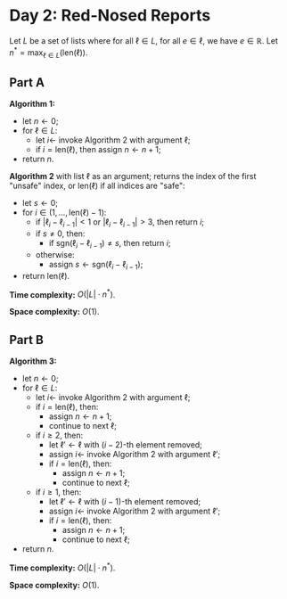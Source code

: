 <!-- day02.md -->
<!-- Copyright (c) 2024-2025 Ishan Pranav -->
<!-- Licensed under the MIT license. -->

<!-- Red-Nosed Reports -->

# Day 2: Red-Nosed Reports

Let $L$ be a set of lists where for all $\ell\in L$, for all $e\in\ell$, we have
$e\in\mathbb{R}$. Let $n^\ast=\max_{\ell\in L}(\mathrm{len}(\ell))$.

## Part A

**Algorithm 1:**

* let $n\leftarrow 0$;
* for $\ell\in L$:
  * let $i\leftarrow$ invoke Algorithm 2 with argument $\ell$;
  * if $i=\mathrm{len}(\ell)$, then assign $n\leftarrow n+1$;
* return $n$.

**Algorithm 2** with list $\ell$ as an argument; returns the index of the first
"unsafe" index, or $\mathrm{len}(\ell)$ if all indices are "safe":

* let $s\leftarrow 0$;
* for $i\in(1,\dots,\mathrm{len}(\ell)-1)$:
  * if $\lvert\ell_i-\ell_{i-1}\rvert\lt 1$ or $\lvert\ell_i-\ell_{i-1}\rvert\gt 3$, then return $i$;
  * if $s\neq 0$, then:
    * if $\mathrm{sgn}(\ell_i-\ell_{i-1})\neq s$, then return $i$;
  * otherwise:
    * assign $s\leftarrow\mathrm{sgn}(\ell_i-\ell_{i-1})$;
* return $\mathrm{len}(\ell)$.

**Time complexity:** $O(\lvert L\rvert\cdot n^\ast)$.

**Space complexity:** $O(1)$.

## Part B

**Algorithm 3:**

* let $n\leftarrow 0$;
* for $\ell\in L$:
  * let $i\leftarrow$ invoke Algorithm 2 with argument $\ell$;
  * if $i=\mathrm{len}(\ell)$, then:
    * assign $n\leftarrow n+1$;
    * continue to next $\ell$;
  * if $i\geq 2$, then:
    * let $\ell'\leftarrow\ell$ with $(i-2)$-th element removed;
    * assign $i\leftarrow$ invoke Algorithm 2 with argument $\ell'$;
    * if $i=\mathrm{len}(\ell)$, then:
      * assign $n\leftarrow n+1$;
      * continue to next $\ell$;
  * if $i\geq 1$, then:
    * let $\ell'\leftarrow\ell$ with $(i-1)$-th element removed;
    * assign $i\leftarrow$ invoke Algorithm 2 with argument $\ell'$;
    * if $i=\mathrm{len}(\ell)$, then:
      * assign $n\leftarrow n+1$;
      * continue to next $\ell$;
* return $n$.

**Time complexity:** $O(\lvert L\rvert\cdot n^\ast)$.

**Space complexity:** $O(1)$.
